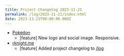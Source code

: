 ```yaml
---
title: Project Changelog 2023-11-21
permalink: /log/2023-11-21/index.html
date: 2023-11-21T00:00:00.000Z
---
```


- [Pokédon](https://pokedon.rknight.me) 
    - [feature] New logo and social image. Responsive.
- [rknight.me](https://rknight.me) 
    - [feature] Added project changelog to [/log](/log)